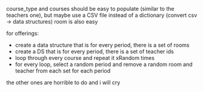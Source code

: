 course_type and courses should be easy to populate (similar to the teachers one), but maybe use a CSV file instead of a dictionary (convert csv -> data structures)
room is also easy


for offerings:
- create a data structure that is for every period, there is a set of rooms
- create a DS that is for every period, there is a set of teacher ids
- loop through every course and repeat it xRandom times
- for every loop, select a random period and remove a random room and teacher from each set for each period

the other ones are horrible to do and i will cry
